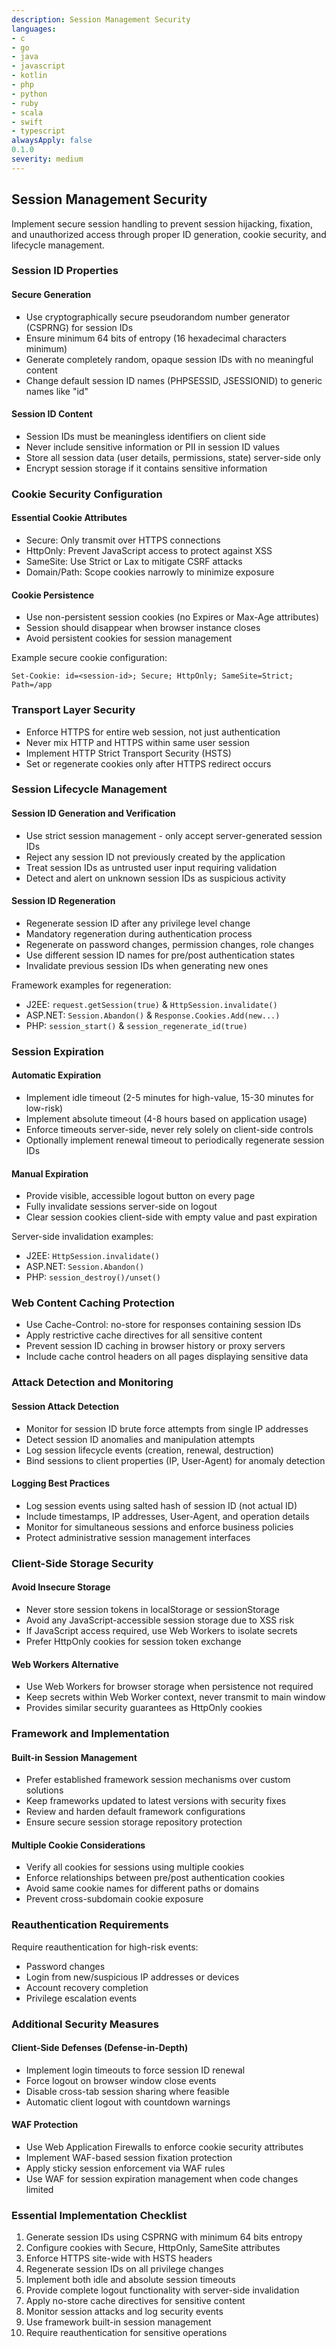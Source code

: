 ```yaml
---
description: Session Management Security
languages:
- c
- go
- java
- javascript
- kotlin
- php
- python
- ruby
- scala
- swift
- typescript
alwaysApply: false
0.1.0
severity: medium
---
```


## Session Management Security

Implement secure session handling to prevent session hijacking, fixation, and unauthorized access through proper ID generation, cookie security, and lifecycle management.

### Session ID Properties

#### Secure Generation
- Use cryptographically secure pseudorandom number generator (CSPRNG) for session IDs
- Ensure minimum 64 bits of entropy (16 hexadecimal characters minimum)
- Generate completely random, opaque session IDs with no meaningful content
- Change default session ID names (PHPSESSID, JSESSIONID) to generic names like "id"

#### Session ID Content
- Session IDs must be meaningless identifiers on client side
- Never include sensitive information or PII in session ID values
- Store all session data (user details, permissions, state) server-side only
- Encrypt session storage if it contains sensitive information

### Cookie Security Configuration

#### Essential Cookie Attributes
- Secure: Only transmit over HTTPS connections
- HttpOnly: Prevent JavaScript access to protect against XSS
- SameSite: Use Strict or Lax to mitigate CSRF attacks
- Domain/Path: Scope cookies narrowly to minimize exposure

#### Cookie Persistence
- Use non-persistent session cookies (no Expires or Max-Age attributes)
- Session should disappear when browser instance closes
- Avoid persistent cookies for session management

Example secure cookie configuration:
```
Set-Cookie: id=<session-id>; Secure; HttpOnly; SameSite=Strict; Path=/app
```

### Transport Layer Security

- Enforce HTTPS for entire web session, not just authentication
- Never mix HTTP and HTTPS within same user session
- Implement HTTP Strict Transport Security (HSTS)
- Set or regenerate cookies only after HTTPS redirect occurs

### Session Lifecycle Management

#### Session ID Generation and Verification
- Use strict session management - only accept server-generated session IDs
- Reject any session ID not previously created by the application
- Treat session IDs as untrusted user input requiring validation
- Detect and alert on unknown session IDs as suspicious activity

#### Session ID Regeneration
- Regenerate session ID after any privilege level change
- Mandatory regeneration during authentication process
- Regenerate on password changes, permission changes, role changes
- Use different session ID names for pre/post authentication states
- Invalidate previous session IDs when generating new ones

Framework examples for regeneration:
- J2EE: `request.getSession(true)` & `HttpSession.invalidate()`
- ASP.NET: `Session.Abandon()` & `Response.Cookies.Add(new...)`
- PHP: `session_start()` & `session_regenerate_id(true)`

### Session Expiration

#### Automatic Expiration
- Implement idle timeout (2-5 minutes for high-value, 15-30 minutes for low-risk)
- Implement absolute timeout (4-8 hours based on application usage)
- Enforce timeouts server-side, never rely solely on client-side controls
- Optionally implement renewal timeout to periodically regenerate session IDs

#### Manual Expiration
- Provide visible, accessible logout button on every page
- Fully invalidate sessions server-side on logout
- Clear session cookies client-side with empty value and past expiration

Server-side invalidation examples:
- J2EE: `HttpSession.invalidate()`
- ASP.NET: `Session.Abandon()`
- PHP: `session_destroy()/unset()`

### Web Content Caching Protection

- Use Cache-Control: no-store for responses containing session IDs
- Apply restrictive cache directives for all sensitive content
- Prevent session ID caching in browser history or proxy servers
- Include cache control headers on all pages displaying sensitive data

### Attack Detection and Monitoring

#### Session Attack Detection
- Monitor for session ID brute force attempts from single IP addresses
- Detect session ID anomalies and manipulation attempts
- Log session lifecycle events (creation, renewal, destruction)
- Bind sessions to client properties (IP, User-Agent) for anomaly detection

#### Logging Best Practices
- Log session events using salted hash of session ID (not actual ID)
- Include timestamps, IP addresses, User-Agent, and operation details
- Monitor for simultaneous sessions and enforce business policies
- Protect administrative session management interfaces

### Client-Side Storage Security

#### Avoid Insecure Storage
- Never store session tokens in localStorage or sessionStorage
- Avoid any JavaScript-accessible session storage due to XSS risk
- If JavaScript access required, use Web Workers to isolate secrets
- Prefer HttpOnly cookies for session token exchange

#### Web Workers Alternative
- Use Web Workers for browser storage when persistence not required
- Keep secrets within Web Worker context, never transmit to main window
- Provides similar security guarantees as HttpOnly cookies

### Framework and Implementation

#### Built-in Session Management
- Prefer established framework session mechanisms over custom solutions
- Keep frameworks updated to latest versions with security fixes
- Review and harden default framework configurations
- Ensure secure session storage repository protection

#### Multiple Cookie Considerations
- Verify all cookies for sessions using multiple cookies
- Enforce relationships between pre/post authentication cookies
- Avoid same cookie names for different paths or domains
- Prevent cross-subdomain cookie exposure

### Reauthentication Requirements

Require reauthentication for high-risk events:
- Password changes
- Login from new/suspicious IP addresses or devices
- Account recovery completion
- Privilege escalation events

### Additional Security Measures

#### Client-Side Defenses (Defense-in-Depth)
- Implement login timeouts to force session ID renewal
- Force logout on browser window close events
- Disable cross-tab session sharing where feasible
- Automatic client logout with countdown warnings

#### WAF Protection
- Use Web Application Firewalls to enforce cookie security attributes
- Implement WAF-based session fixation protection
- Apply sticky session enforcement via WAF rules
- Use WAF for session expiration management when code changes limited

### Essential Implementation Checklist

1. Generate session IDs using CSPRNG with minimum 64 bits entropy
2. Configure cookies with Secure, HttpOnly, SameSite attributes
3. Enforce HTTPS site-wide with HSTS headers
4. Regenerate session IDs on all privilege changes
5. Implement both idle and absolute session timeouts
6. Provide complete logout functionality with server-side invalidation
7. Apply no-store cache directives for sensitive content
8. Monitor session attacks and log security events
9. Use framework built-in session management
10. Require reauthentication for sensitive operations